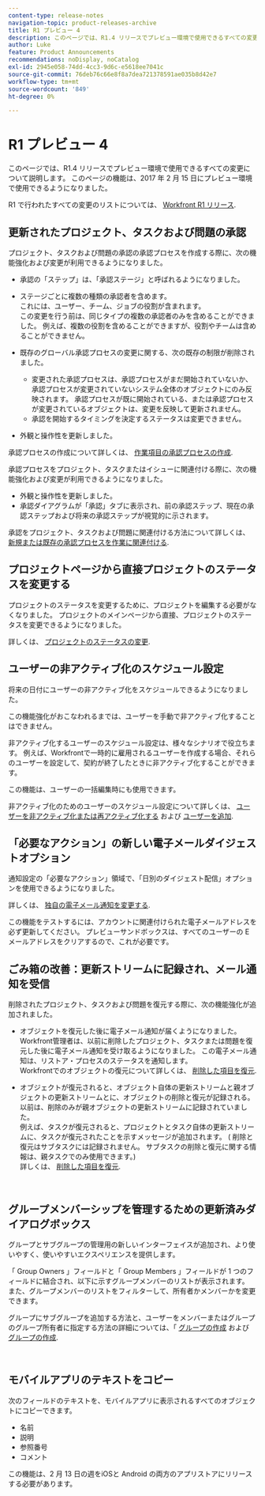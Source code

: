 ```yaml
---
content-type: release-notes
navigation-topic: product-releases-archive
title: R1 プレビュー 4
description: このページでは、R1.4 リリースでプレビュー環境で使用できるすべての変更について説明します。 このページの機能は、2017 年 2 月 15 日にプレビュー環境で使用できるようになりました。
author: Luke
feature: Product Announcements
recommendations: noDisplay, noCatalog
exl-id: 2945e058-74dd-4cc3-9d6c-e5618ee7041c
source-git-commit: 76deb76c66e8f8a7dea721378591ae035b8d42e7
workflow-type: tm+mt
source-wordcount: '849'
ht-degree: 0%

---
```


# R1 プレビュー 4

このページでは、R1.4 リリースでプレビュー環境で使用できるすべての変更について説明します。 このページの機能は、2017 年 2 月 15 日にプレビュー環境で使用できるようになりました。

R1 で行われたすべての変更のリストについては、 [Workfront R1 リリース](../../../../product-announcements/product-releases/quarterly-release-archive/r1-release-activity/workfront-r1-release.md).

## 更新されたプロジェクト、タスクおよび問題の承認

プロジェクト、タスクおよび問題の承認の承認プロセスを作成する際に、次の機能強化および変更が利用できるようになりました。 

* 承認の「ステップ」は、「承認ステージ」と呼ばれるようになりました。
* ステージごとに複数の種類の承認者を含めます。\
  これには、ユーザー、チーム、ジョブの役割が含まれます。\
  この変更を行う前は、同じタイプの複数の承認者のみを含めることができました。 例えば、複数の役割を含めることができますが、役割やチームは含めることができません。

* 既存のグローバル承認プロセスの変更に関する、次の既存の制限が削除されました。

   * 変更された承認プロセスは、承認プロセスがまだ開始されていないか、承認プロセスが変更されていないシステム全体のオブジェクトにのみ反映されます。 承認プロセスが既に開始されている、または承認プロセスが変更されているオブジェクトは、変更を反映して更新されません。
   * 承認を開始するタイミングを決定するステータスは変更できません。

* 外観と操作性を更新しました。

承認プロセスの作成について詳しくは、 [作業項目の承認プロセスの作成](../../../../administration-and-setup/customize-workfront/configure-approval-milestone-processes/create-approval-processes.md).

承認プロセスをプロジェクト、タスクまたはイシューに関連付ける際に、次の機能強化および変更が利用できるようになりました。

* 外観と操作性を更新しました。
* 承認ダイアグラムが「承認」タブに表示され、前の承認ステップ、現在の承認ステップおよび将来の承認ステップが視覚的に示されます。

承認をプロジェクト、タスクおよび問題に関連付ける方法について詳しくは、 [新規または既存の承認プロセスを作業に関連付ける](../../../../review-and-approve-work/manage-approvals/associate-approval-with-work.md).

## プロジェクトページから直接プロジェクトのステータスを変更する

プロジェクトのステータスを変更するために、プロジェクトを編集する必要がなくなりました。 プロジェクトのメインページから直接、プロジェクトのステータスを変更できるようになりました。

詳しくは、 [プロジェクトのステータスの変更](../../../../manage-work/projects/manage-projects/change-project-status.md).

## ユーザーの非アクティブ化のスケジュール設定

将来の日付にユーザーの非アクティブ化をスケジュールできるようになりました。

この機能強化がおこなわれるまでは、ユーザーを手動で非アクティブ化することはできません。

非アクティブ化するユーザーのスケジュール設定は、様々なシナリオで役立ちます。 例えば、Workfrontで一時的に雇用されるユーザーを作成する場合、それらのユーザーを設定して、契約が終了したときに非アクティブ化することができます。

この機能は、ユーザーの一括編集時にも使用できます。 

非アクティブ化のためのユーザーのスケジュール設定について詳しくは、 [ユーザーを非アクティブ化または再アクティブ化する](../../../../administration-and-setup/add-users/create-and-manage-users/deactivate-a-user.md) および [ユーザーを追加](../../../../administration-and-setup/add-users/create-and-manage-users/add-users.md).

## 「必要なアクション」の新しい電子メールダイジェストオプション

通知設定の「必要なアクション」領域で、「日別のダイジェスト配信」オプションを使用できるようになりました。

詳しくは、 [独自の電子メール通知を変更する](../../../../workfront-basics/using-notifications/activate-or-deactivate-your-own-event-notifications.md).

この機能をテストするには、アカウントに関連付けられた電子メールアドレスを必ず更新してください。 プレビューサンドボックスは、すべてのユーザーの E メールアドレスをクリアするので、これが必要です。

## ごみ箱の改善：更新ストリームに記録され、メール通知を受信

削除されたプロジェクト、タスクおよび問題を復元する際に、次の機能強化が追加されました。

* オブジェクトを復元した後に電子メール通知が届くようになりました。\
  Workfront管理者は、以前に削除したプロジェクト、タスクまたは問題を復元した後に電子メール通知を受け取るようになりました。 この電子メール通知は、リストア・プロセスのステータスを通知します。\
  Workfrontでのオブジェクトの復元について詳しくは、 [削除した項目を復元](../../../../administration-and-setup/manage-workfront/manage-deleted-items/restore-deleted-items.md).

* オブジェクトが復元されると、オブジェクト自体の更新ストリームと親オブジェクトの更新ストリームとに、オブジェクトの削除と復元が記録される。\
  以前は、削除のみが親オブジェクトの更新ストリームに記録されていました。\
  例えば、タスクが復元されると、プロジェクトとタスク自体の更新ストリームに、タスクが復元されたことを示すメッセージが追加されます。 ( 削除と復元はサブタスクには記録されません。 サブタスクの削除と復元に関する情報は、親タスクでのみ使用できます。)\
  詳しくは、 [削除した項目を復元](../../../../administration-and-setup/manage-workfront/manage-deleted-items/restore-deleted-items.md).

 

## グループメンバーシップを管理するための更新済みダイアログボックス

グループとサブグループの管理用の新しいインターフェイスが追加され、より使いやすく、使いやすいエクスペリエンスを提供します。

「 Group Owners 」フィールドと「 Group Members 」フィールドが 1 つのフィールドに結合され、以下に示すグループメンバーのリストが表示されます。 また、グループメンバーのリストをフィルターして、所有者かメンバーかを変更できます。 

グループにサブグループを追加する方法と、ユーザーをメンバーまたはグループのグループ所有者に指定する方法の詳細については、「 [グループの作成](../../../../administration-and-setup/manage-groups/create-and-manage-groups/create-a-group.md) および [グループの作成](../../../../administration-and-setup/manage-groups/create-and-manage-groups/create-a-group.md). 

 

## モバイルアプリのテキストをコピー

次のフィールドのテキストを、モバイルアプリに表示されるすべてのオブジェクトにコピーできます。

* 名前
* 説明
* 参照番号
* コメント

この機能は、2 月 13 日の週をiOSと Android の両方のアプリストアにリリースする必要があります。
